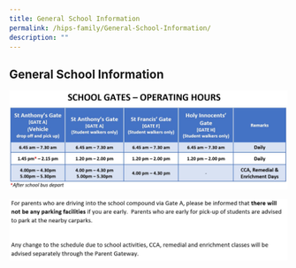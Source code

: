 ```yaml
---
title: General School Information
permalink: /hips-family/General-School-Information/
description: ""
---
```

## General School Information

![](/images/School%20information/gate%20info_1.JPG)

![](/images/School%20information/gate_info2.JPG)